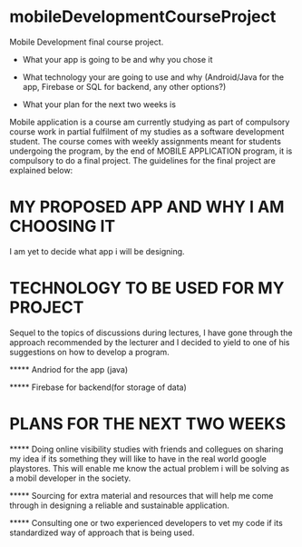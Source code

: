 # mobileDevelopmentCourseProject
Mobile Development final course project.

- What your app is going to be and why you chose it

- What technology your are going to use and why (Android/Java for the app, Firebase or SQL for backend, any other options?)

- What your plan for the next two weeks is

Mobile application is a course am currently studying as part of compulsory course work in partial fulfilment of my studies as a software development student. The course comes with weekly assignments meant for students undergoing the program, by the end of MOBILE APPLICATION program, it is compulsory to do a final project. The guidelines for the final project are explained below:

# MY PROPOSED APP AND WHY I AM CHOOSING IT

I am yet to decide what app i will be designing.

# TECHNOLOGY TO BE USED FOR MY PROJECT

Sequel to the topics of discussions during lectures, I have gone through the approach recommended by the lecturer and I decided to yield to one of his suggestions on how to develop a program.

***** Andriod for the app (java)

***** Firebase for backend(for storage of data)

# PLANS FOR THE NEXT TWO WEEKS

***** Doing online visibility studies with friends and collegues on sharing my idea if its something they will like to have in the real world google playstores. This will enable me know the actual problem i will be solving as a mobil developer in the society.

***** Sourcing for extra material and resources that will help me come through in designing a reliable and sustainable application.

***** Consulting one or two experienced developers to vet my code if its standardized way of approach that is being used.


